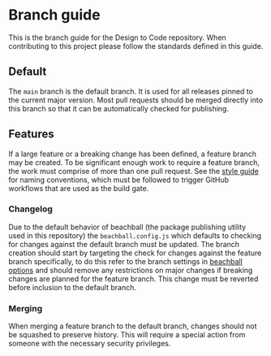 # Branch guide

This is the branch guide for the Design to Code repository. When contributing to this project please follow the standards defined in this guide.

## Default

The `main` branch is the default branch. It is used for all releases pinned to the current major version. Most pull requests should be merged directly into this branch so that it can be automatically checked for publishing.

## Features

If a large feature or a breaking change has been defined, a feature branch may be created. To be significant enough work to require a feature branch, the work must comprise of more than one pull request. See the [style guide](./STYLE_GUIDE.md) for naming conventions, which must be followed to trigger GitHub workflows that are used as the build gate.

### Changelog

Due to the default behavior of beachball (the package publishing utility used in this repository) the `beachball.config.js` which defaults to checking for changes against the default branch must be updated. The branch creation should start by targeting the check for changes against the feature branch specifically, to do this refer to the branch settings in [beachball options](https://github.com/microsoft/beachball/blob/master/docs/overview/configuration.md#options) and should remove any restrictions on major changes if breaking changes are planned for the feature branch. This change must be reverted before inclusion to the default branch.

### Merging

When merging a feature branch to the default branch, changes should not be squashed to preserve history. This will require a special action from someone with the necessary security privileges.